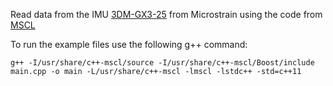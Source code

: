 Read data from the IMU [3DM-GX3-25](https://www.microstrain.com/inertial/3DM-GX3-25) from Microstrain using the code from [MSCL](http://lord-microstrain.github.io/MSCL/Documentation/Getting%20Started/index.html?cpp#introduction)

To run the example files use the following g++ command: 

`g++ -I/usr/share/c++-mscl/source -I/usr/share/c++-mscl/Boost/include main.cpp -o main -L/usr/share/c++-mscl -lmscl -lstdc++ -std=c++11`
